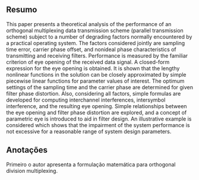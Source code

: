 ## Resumo

This paper presents a theoretical analysis of the performance of an orthogonal multiplexing data transmission scheme (parallel transmission scheme) subject to a number of degrading factors normally encountered by a practical operating system. The factors considered jointly are sampling time error, carrier phase offset, and nonideal phase characteristics of transmitting and receiving filters. Performance is measured by the familiar criterion of eye opening of the received data signal. A closed-form expression for the eye opening is obtained. It is shown that the lengthy nonlinear functions in the solution can be closely approximated by simple piecewise linear functions for parameter values of interest. The optimum settings of the sampling time and the carrier phase are determined for given filter phase distortion. Also, considering all factors, simple formulas are developed for computing interchannel interferences, intersymbol interference, and the resulting eye opening. Simple relationships between the eye opening and filter phase distortion are explored, and a concept of parametric eye is introduced to aid in filter design. An illustrative example is considered which shows that the impairment of the system performance is not excessive for a reasonable range of system design parameters.


## Anotações

Primeiro o autor apresenta a formulação matemática para orthogonal division multiplexing.